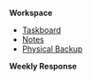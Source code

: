 **Workspace**  
- [Taskboard](https://trello.com/invite/b/qBKWwdcO/107be3ee3a0f5e30e0c3220206609738/int222-us4)  
- [Notes](https://docs.google.com/document/d/1LXetnJUBPNBjlJpO-OatmYpJ3J6juR4hyQT8qYEgIns/edit)  
- [Physical Backup](https://drive.google.com/drive/u/2/folders/10jUR14LOrA48Goaa_fY3WpdKkOPBqtD2)  
  
**Weekly Response**  
